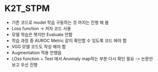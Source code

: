 # K2T_STPM

- 기존 코드로 model 학습 구동하는 것 까지는 진행 해 봄 
- Loss function -> 저자 코드 사용 
- 모델 학습은 햇지만 Evaluate 안함 
- 학습 과정 중 AUROC Metric 같이 확인할 수 있도록 코드 짜야 함 
- VGG 모델 코드도 작성 해야 함 
- Augmentation 적용 안했음 
- LOss function + Test 에서 Anomaly map하는 부분 다시 확인 필요 -> 논문만 보고 우선 진행 